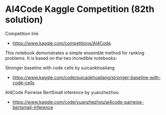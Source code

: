 # AI4Code Kaggle Competition (82th solution)

Competition link
* https://www.kaggle.com/competitions/AI4Code.  
  

This notebook demonstrates a simple ensemble method for ranking problems. It is based on the two incredible notebooks:

Stronger baseline with code cells by suicaokhoailang
* https://www.kaggle.com/code/suicaokhoailang/stronger-baseline-with-code-cells

AI4Code Pairwise BertSmall inference by yuanzhezhou
* https://www.kaggle.com/code/yuanzhezhou/ai4code-pairwise-bertsmall-inference

